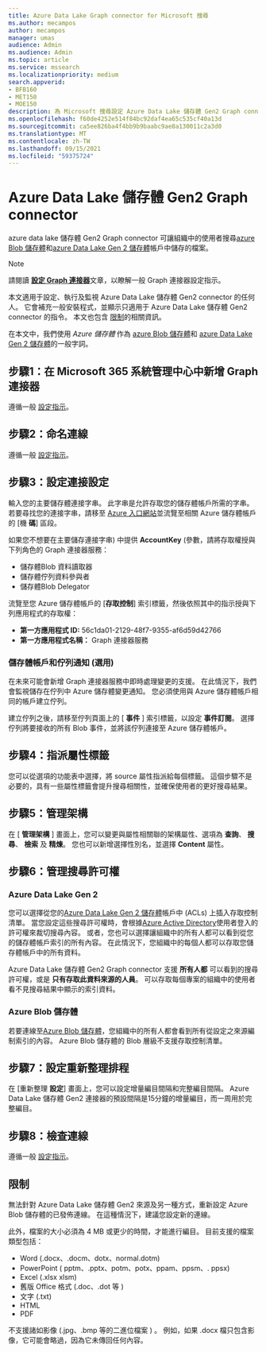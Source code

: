 ```yaml
---
title: Azure Data Lake Graph connector for Microsoft 搜尋
ms.author: mecampos
author: mecampos
manager: umas
audience: Admin
ms.audience: Admin
ms.topic: article
ms.service: mssearch
ms.localizationpriority: medium
search.appverid:
- BFB160
- MET150
- MOE150
description: 為 Microsoft 搜尋設定 Azure Data Lake 儲存體 Gen2 Graph connector
ms.openlocfilehash: f60de4252e514f84bc92daf4ea65c535cf40a13d
ms.sourcegitcommit: ca5ee826ba4f4bb9b9baabc9ae8a130011c2a3d0
ms.translationtype: MT
ms.contentlocale: zh-TW
ms.lasthandoff: 09/15/2021
ms.locfileid: "59375724"
---
```

<!---Previous ms.author: monaray --->

# <a name="azure-data-lake-storage-gen2-graph-connector"></a>Azure Data Lake 儲存體 Gen2 Graph connector

azure data lake 儲存體 Gen2 Graph connector 可讓組織中的使用者搜尋[azure Blob 儲存體](/azure/storage/blobs/storage-blobs-introduction)和[azure Data Lake Gen 2 儲存體](/azure/storage/blobs/data-lake-storage-introduction)帳戶中儲存的檔案。

> [!NOTE]
> 請閱讀 [**設定 Graph 連接器**](configure-connector.md)文章，以瞭解一般 Graph 連接器設定指示。

本文適用于設定、執行及監視 Azure Data Lake 儲存體 Gen2 connector 的任何人。 它會補充一般安裝程式，並顯示只適用于 Azure Data Lake 儲存體 Gen2 connector 的指令。 本文也包含 [限制](#limitations)的相關資訊。

在本文中，我們使用 *Azure 儲存體* 作為 [azure Blob 儲存體](/azure/storage/blobs/storage-blobs-introduction)和 [azure Data Lake Gen 2 儲存體](/azure/storage/blobs/data-lake-storage-introduction)的一般字詞。

## <a name="step-1-add-a-graph-connector-in-the-microsoft-365-admin-center"></a>步驟1：在 Microsoft 365 系統管理中心中新增 Graph 連接器

遵循一般 [設定指示](./configure-connector.md)。
<!---If the above phrase does not apply, delete it and insert specific details for your data source that are different from general setup instructions.-->

## <a name="step-2-name-the-connection"></a>步驟2：命名連線

遵循一般 [設定指示](./configure-connector.md)。
<!---If the above phrase does not apply, delete it and insert specific details for your data source that are different from general setup instructions.-->

## <a name="step-3-configure-the-connection-settings"></a>步驟3：設定連接設定

輸入您的主要儲存體連接字串。 此字串是允許存取您的儲存體帳戶所需的字串。 若要尋找您的連接字串，請移至 [Azure 入口網站](https://ms.portal.azure.com/#home)並流覽至相關 Azure 儲存體帳戶的 [機 **碼**] 區段。

如果您不想要在主要儲存連接字串) 中提供 **AccountKey** (參數，請將存取權授與下列角色的 Graph 連接器服務：

* 儲存體Blob 資料讀取器
* 儲存體佇列資料參與者
* 儲存體Blob Delegator

流覽至您 Azure 儲存體帳戶的 [**存取控制**] 索引標籤，然後依照其中的指示授與下列應用程式的存取權：

* **第一方應用程式 ID:** 56c1da01-2129-48f7-9355-af6d59d42766
* **第一方應用程式名稱：** Graph 連接器服務

### <a name="storage-account-and-queue-notifications-optional"></a>儲存體帳戶和佇列通知 (選用) 

在未來可能會新增 Graph 連接器服務中即時處理變更的支援。 在此情況下，我們會監視儲存在佇列中 Azure 儲存體變更通知。 您必須使用與 Azure 儲存體帳戶相同的帳戶建立佇列。

建立佇列之後，請移至佇列頁面上的 [ **事件** ] 索引標籤，以設定 **事件訂閱**。 選擇佇列將要接收的所有 Blob 事件，並將該佇列連接至 Azure 儲存體帳戶。

## <a name="step-4-assign-property-labels"></a>步驟4：指派屬性標籤

您可以從選項的功能表中選擇，將 source 屬性指派給每個標籤。 這個步驟不是必要的，具有一些屬性標籤會提升搜尋相關性，並確保使用者的更好搜尋結果。

## <a name="step-5-manage-schema"></a>步驟5：管理架構

在 [ **管理架構** ] 畫面上，您可以變更與屬性相關聯的架構屬性、選項為 **查詢**、 **搜尋**、 **檢索** 及 **精煉**。 您也可以新增選擇性別名，並選擇 **Content** 屬性。

## <a name="step-6-manage-search-permissions"></a>步驟6：管理搜尋許可權

### <a name="azure-data-lake-gen-2"></a>Azure Data Lake Gen 2

您可以選擇從您的[Azure Data Lake Gen 2 儲存體](/azure/storage/blobs/data-lake-storage-introduction)帳戶中 (ACLs) 上插入存取控制清單。 當您設定這些搜尋許可權時，會根據[Azure Active Directory](/azure/active-directory/)使用者登入的許可權來裁切搜尋內容。 或者，您也可以選擇讓組織中的所有人都可以看到從您的儲存體帳戶索引的所有內容。 在此情況下，您組織中的每個人都可以存取您儲存體帳戶中的所有資料。

Azure Data Lake 儲存體 Gen2 Graph connector 支援 **所有人都** 可以看到的搜尋許可權，或是 **只有存取此資料來源的人員**。 可以存取每個專案的組織中的使用者看不見搜尋結果中顯示的索引資料。

### <a name="azure-blob-storage"></a>Azure Blob 儲存體

若要連線至[Azure Blob 儲存體](/azure/storage/blobs/storage-blobs-introduction)，您組織中的所有人都會看到所有從設定之來源編制索引的內容。 Azure Blob 儲存體的 Blob 層級不支援存取控制清單。

## <a name="step-7-set-the-refresh-schedule"></a>步驟7：設定重新整理排程

在 [重新整理 **設定**] 畫面上，您可以設定增量編目間隔和完整編目間隔。 Azure Data Lake 儲存體 Gen2 連接器的預設間隔是15分鐘的增量編目，而一周用於完整編目。

## <a name="step-8-review-connection"></a>步驟8：檢查連線

遵循一般 [設定指示](./configure-connector.md)。
<!---If the above phrase does not apply, delete it and insert specific details for your data source that are different from general setup instructions.-->

<!---## Troubleshooting-->
<!---Insert troubleshooting recommendations for this data source-->

## <a name="limitations"></a>限制

無法針對 Azure Data Lake 儲存體 Gen2 來源及另一種方式，重新設定 Azure Blob 儲存體的已發佈連線。 在這種情況下，建議您設定新的連線。

此外，檔案的大小必須為 4 MB 或更少的時間，才能進行編目。 目前支援的檔案類型包括：

* Word (.docx、.docm、dotx、normal.dotm) 
* PowerPoint ( pptm、.pptx、potm、potx、ppam、ppsm、. ppsx) 
* Excel (.xlsx xlsm) 
* 舊版 Office 格式 (.doc、.dot 等 ) 
* 文字 (.txt) 
* HTML
* PDF

不支援諸如影像 (.jpg、.bmp 等的二進位檔案 ) 。 例如，如果 .docx 檔只包含影像，它可能會略過，因為它未傳回任何內容。